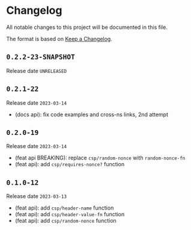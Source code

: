 # Changelog

All notable changes to this project will be documented in this file.

The format is based on [Keep a Changelog](https://keepachangelog.com/en/1.0.0/).

## `0.2.2-23-SNAPSHOT`

Release date `UNRELEASED`

## `0.2.1-22`

Release date `2023-03-14`

- (docs api): fix code examples and cross-ns links, 2nd attempt

## `0.2.0-19`

Release date `2023-03-14`

- (feat api BREAKING): replace `csp/random-nonce` with `random-nonce-fn`
- (feat api): add `csp/requires-nonce?` function

## `0.1.0-12`

Release date `2023-03-13`

- (feat api): add `csp/header-name` function
- (feat api): add `csp/header-value-fn` function
- (feat api): add `csp/random-nonce` function
